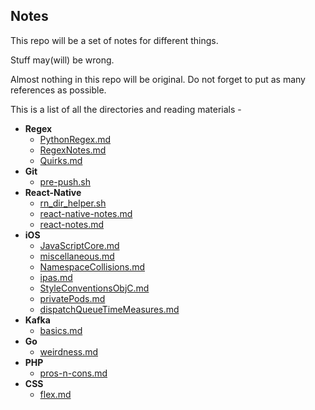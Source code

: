 ## Notes
This repo will be a set of notes for different things.

Stuff may(will) be wrong. 

Almost nothing in this repo will be original. Do not forget to put as many references as possible.

This is a list of all the directories and reading materials - 

<!-- LABEL_BEGIN -->
- **Regex**
  - [PythonRegex.md](https://github.com/gnithin/Notes/tree/master/Notes/Regex/PythonRegex.md)
  - [RegexNotes.md](https://github.com/gnithin/Notes/tree/master/Notes/Regex/RegexNotes.md)
  - [Quirks.md](https://github.com/gnithin/Notes/tree/master/Notes/Regex/Quirks.md)
- **Git**
  - [pre-push.sh](https://github.com/gnithin/Notes/tree/master/Notes/Git/pre-push.sh)
- **React-Native**
  - [rn_dir_helper.sh](https://github.com/gnithin/Notes/tree/master/Notes/React-Native/rn_dir_helper.sh)
  - [react-native-notes.md](https://github.com/gnithin/Notes/tree/master/Notes/React-Native/react-native-notes.md)
  - [react-notes.md](https://github.com/gnithin/Notes/tree/master/Notes/React-Native/react-notes.md)
- **iOS**
  - [JavaScriptCore.md](https://github.com/gnithin/Notes/tree/master/Notes/iOS/JavaScriptCore.md)
  - [miscellaneous.md](https://github.com/gnithin/Notes/tree/master/Notes/iOS/miscellaneous.md)
  - [NamespaceCollisions.md](https://github.com/gnithin/Notes/tree/master/Notes/iOS/NamespaceCollisions.md)
  - [ipas.md](https://github.com/gnithin/Notes/tree/master/Notes/iOS/ipas.md)
  - [StyleConventionsObjC.md](https://github.com/gnithin/Notes/tree/master/Notes/iOS/StyleConventionsObjC.md)
  - [privatePods.md](https://github.com/gnithin/Notes/tree/master/Notes/iOS/privatePods.md)
  - [dispatchQueueTimeMeasures.md](https://github.com/gnithin/Notes/tree/master/Notes/iOS/dispatchQueueTimeMeasures.md)
- **Kafka**
  - [basics.md](https://github.com/gnithin/Notes/tree/master/Notes/Kafka/basics.md)
- **Go**
  - [weirdness.md](https://github.com/gnithin/Notes/tree/master/Notes/Go/weirdness.md)
- **PHP**
  - [pros-n-cons.md](https://github.com/gnithin/Notes/tree/master/Notes/PHP/pros-n-cons.md)
- **CSS**
  - [flex.md](https://github.com/gnithin/Notes/tree/master/Notes/CSS/flex.md)

<!-- LABEL_END -->